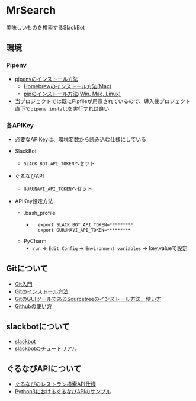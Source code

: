 # MrSearch
美味しいものを検索するSlackBot

## 環境
### Pipenv
- [pipenvのインストール方法](https://qiita.com/anvinon/items/5d9c128ef8b65b866dfe)
  - [Homebrewのインストール方法(Mac)](https://qiita.com/krtsato/items/ba567acacb93a7a02dd9)
  - [pipのインストール方法(Win, Mac, Linux)](https://qiita.com/suzuki_y/items/3261ffa9b67410803443)
- 当プロジェクトでは既にPipfileが用意されているので、導入後プロジェクト直下で`pipenv install`を実行すれば良い

### 各APIKey
- 必要なAPIKeyは、環境変数から読み込む仕様にしている
- SlackBot
  - `SLACK_BOT_API_TOKEN`へセット
- ぐるなびAPI
  - `GURUNAVI_API_TOKEN`へセット
  
- APIKey設定方法
  - .bash_profile
    - ```
        export SLACK_BOT_API_TOKEN=*********
        export GURUNAVI_API_TOKEN=*********
      ```
  - PyCharm
    - `run` -> `Edit Config` -> `Environment variables` -> key,valueで設定 

## Gitについて
- [Git入門](https://qiita.com/nnahito/items/e546b27f73e7be131d4e)
- [Gitのインストール方法](https://qiita.com/toshi-click/items/dcf3dd48fdc74c91b409)
- [GitのGUIツールであるSourcetreeのインストール方法、使い方](https://tracpath.com/bootcamp/learning_git_sourcetree.html)
- [Githubの使い方](https://techacademy.jp/magazine/6235)

## slackbotについて
- [slackbot](https://github.com/lins05/slackbot)
- [slackbotのチュートリアル](https://qiita.com/sukesuke/items/1ac92251def87357fdf6)

## ぐるなびAPIについて
- [ぐるなびのレストラン検索API仕様](https://api.gnavi.co.jp/api/manual/restsearch/)
- [Python3におけるぐるなびAPIのサンプル](https://qiita.com/ume1126/items/14e9c1b0662acc289b19)
